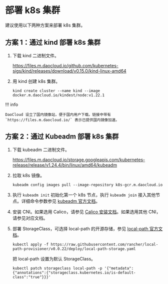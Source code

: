 # 部署 k8s 集群

建议使用以下两种方案来部署 k8s 集群。

## 方案 1：通过 kind 部署 k8s 集群

1. 下载 kind 二进制文件。

    https://files.m.daocloud.io/github.com/kubernetes-sigs/kind/releases/download/v0.15.0/kind-linux-amd64

2. 用 kind 创建 k8s 集群。

	```shell
	kind create cluster --name kind --image docker.m.daocloud.io/kindest/node:v1.22.1
	```
	
!!! info

	DaoCloud 设立了国内镜像站，便于国内用户下载。链接中带有 `https://files.m.daocloud.io/` 表示已提供国内镜像加速。

## 方案 2：通过 Kubeadm 部署 k8s 集群

1. 下载 kubeadm 二进制文件。

    https://files.m.daocloud.io/storage.googleapis.com/kubernetes-release/release/v1.24.4/bin/linux/amd64/kubeadm

2. 拉取 k8s 镜像。

	```
	kubeadm config images pull --image-repository k8s-gcr.m.daocloud.io
	```

3. 执行 `kubeadm init` 初始化第一个 k8s 节点，执行 `kubeadm join` 接入其他节点。详细命令参数参见 [kubeadm 官方文档](https://kubernetes.io/zh-cn/docs/setup/production-environment/tools/kubeadm/create-cluster-kubeadm/)。

4. 安装 CNI。如果选用 Calico，请参见 [Calico 安装文档](https://projectcalico.docs.tigera.io/getting-started/kubernetes/self-managed-onprem/onpremises)。如果选用其他 CNI，请参见对应文档。

5. 部署 StorageClass，可选择 local-path 的开源存储，参见 [local-path 官方文档](https://github.com/rancher/local-path-provisioner)。

	```
	kubectl apply -f https://raw.githubusercontent.com/rancher/local-path-provisioner/v0.0.22/deploy/local-path-storage.yaml
	```

	把 local-path 设置为默认 StorageClass。

	```
	kubectl patch storageclass local-path -p '{"metadata": {"annotations":{"storageclass.kubernetes.io/is-default-class":"true"}}}'
	```
